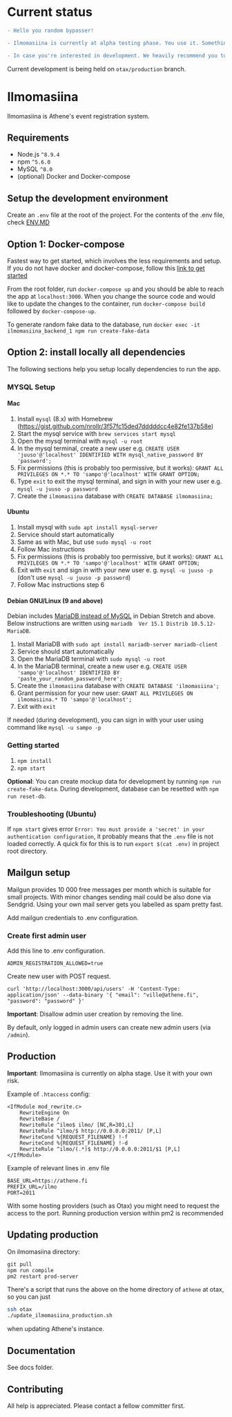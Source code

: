 # Current status

```diff
- Hello you random bypasser! 

- Ilmomasiina is currently at alpha testing phase. You use it. Something breaks? You fix it.

- In case you're interested in development. We heavily recommend you to contact @peksi

```

Current development is being held on `otax/production` branch.


# Ilmomasiina

Ilmomasiina is Athene's event registration system.

## Requirements

- Node.js `^8.9.4`
- npm `^5.6.0`
- MySQL `^8.0`
- (optional) Docker and Docker-compose

## Setup the development environment 

Create an `.env` file at the root of the project. For the contents of the .env file, check [ENV.MD](./ENV.MD)

## Option 1: Docker-compose
Fastest way to get started, which involves the less requirements and setup. If you do not have docker and docker-compose, follow this [link to get started](https://docs.docker.com/compose/install/)

From the root folder, run `docker-compose up` and you should be able to reach the app at `localhost:3000`.
When you change the source code and would like to update the changes to the container, run `docker-compose build` followed by `docker-compose-up`.

To generate random fake data to the database, run `docker exec -it ilmomasiina_backend_1 npm run create-fake-data`

## Option 2: install locally all dependencies
The following sections help you setup locally dependencies to run the app.

### MYSQL Setup
#### Mac
1. Install `mysql` (8.x) with Homebrew (https://gist.github.com/nrollr/3f57fc15ded7dddddcc4e82fe137b58e)
2. Start the mysql service with `brew services start mysql`
3. Open the mysql terminal with `mysql -u root`
4. In the mysql terminal, create a new user e.g. `CREATE USER 'juuso'@'localhost' IDENTIFIED WITH mysql_native_password BY 'password';`
5. Fix permissions (this is probably too permissive, but it works): `GRANT ALL PRIVILEGES ON *.* TO 'sampo'@'localhost' WITH GRANT OPTION;`
6. Type `exit` to exit the mysql terminal, and sign in with your new user e.g. `mysql -u juuso -p password`
7. Create the `ilmomasiina` database with `CREATE DATABASE ilmomasiina;`

#### Ubuntu
1. Install mysql with `sudo apt install mysql-server`
2. Service should start automatically
3. Same as with Mac, but use `sudo mysql -u root`
4. Follow Mac instructions
5. Fix permissions (this is probably too permissive, but it works): `GRANT ALL PRIVILEGES ON *.* TO 'sampo'@'localhost' WITH GRANT OPTION;`
6. Exit with `exit` and sign in with your new user e. g. `mysql -u juuso -p` (don't use `mysql -u juuso -p password`)
7. Follow Mac instructions step 6 

#### Debian GNU/Linux (9 and above)
Debian includes [MariaDB instead of MySQL](https://wiki.debian.org/MySql) in Debian Stretch and above.
Below instructions are written using `mariadb  Ver 15.1 Distrib 10.5.12-MariaDB`.

1. Install MariaDB with `sudo apt install mariadb-server mariadb-client`
2. Service should start automatically
3. Open the MariaDB terminal with `sudo mysql -u root`
4. In the MariaDB terminal, create a new user e.g. `CREATE USER 'sampo'@'localhost' IDENTIFIED BY 'paste_your_random_password_here';`
5. Create the `ilmomasiina` database with `CREATE DATABASE 'ilmomasiina';`
6. Grant permission for your new user: `GRANT ALL PRIVILEGES ON ilmomasiina.* TO 'sampo'@'localhost';`
7. Exit with `exit`

If needed (during development), you can sign in with your user using command like `mysql -u sampo -p`

### Getting started

1. `npm install`
2. `npm start`

**Optional**: You can create mockup data for development by running `npm run create-fake-data`. During development, database can be resetted with `npm run reset-db`.

### Troubleshooting (Ubuntu)
If `npm start` gives error `Error: You must provide a 'secret' in your authentication configuration`, it probably means that the `.env` file is not loaded correctly. A quick fix for this is to run `export $(cat .env)` in project root directory.

## Mailgun setup

Mailgun provides 10 000 free messages per month which is suitable for small projects. With minor changes sending mail could be also done via Sendgrid. Using your own mail server gets you labelled as spam pretty fast.

Add mailgun credentials to .env configuration.

### Create first admin user

Add this line to .env configuration.

```
ADMIN_REGISTRATION_ALLOWED=true
```

Create new user with POST request.

```
curl 'http://localhost:3000/api/users' -H 'Content-Type: application/json' --data-binary '{ "email": "ville@athene.fi", "password": "password" }'
```

**Important**: Disallow admin user creation by removing the line.

By default, only logged in admin users can create new admin users (via `/admin`).

## Production

**Important**: Ilmomasiina is currently on alpha stage. Use it with your own risk.

Example of `.htaccess` config:

```
<IfModule mod_rewrite.c>
    RewriteEngine On
    RewriteBase /
    RewriteRule ^ilmo$ ilmo/ [NC,R=301,L]
    RewriteRule ^ilmo/$ http://0.0.0.0:2011/ [P,L]
    RewriteCond %{REQUEST_FILENAME} !-f
    RewriteCond %{REQUEST_FILENAME} !-d
    RewriteRule ^ilmo/(.*)$ http://0.0.0.0:2011/$1 [P,L]
</IfModule>
```

Example of relevant lines in .env file

```
BASE_URL=https://athene.fi
PREFIX_URL=/ilmo
PORT=2011
```

With some hosting providers (such as Otax) you might need to request the access to the port.
Running production version within pm2 is recommended

## Updating production
On ilmomasiina directory:

```
git pull
npm run compile
pm2 restart prod-server
```

There's a script that runs the above on the home directory of `athene` at otax, so you can just

```zsh
ssh otax
./update_ilmomasiina_production.sh
```

when updating Athene's instance.

## Documentation

See docs folder.

## Contributing

All help is appreciated. Please contact a fellow committer first.
